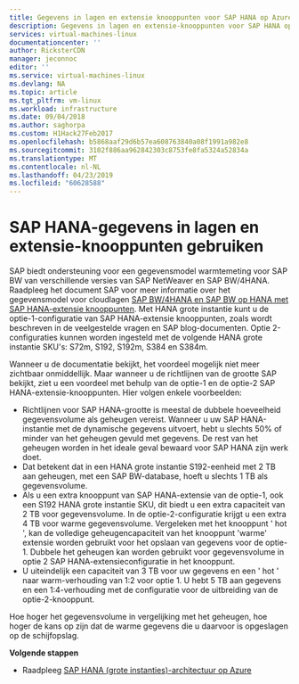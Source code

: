 ```yaml
---
title: Gegevens in lagen en extensie knooppunten voor SAP HANA op Azure (grote instanties) | Microsoft Docs
description: Gegevens in lagen en extensie-knooppunten voor SAP HANA op Azure (grote instanties).
services: virtual-machines-linux
documentationcenter: ''
author: RicksterCDN
manager: jeconnoc
editor: ''
ms.service: virtual-machines-linux
ms.devlang: NA
ms.topic: article
ms.tgt_pltfrm: vm-linux
ms.workload: infrastructure
ms.date: 09/04/2018
ms.author: saghorpa
ms.custom: H1Hack27Feb2017
ms.openlocfilehash: b5868aaf29d6b57ea608763840a08f1991a982e8
ms.sourcegitcommit: 3102f886aa962842303c8753fe8fa5324a52834a
ms.translationtype: MT
ms.contentlocale: nl-NL
ms.lasthandoff: 04/23/2019
ms.locfileid: "60628588"
---
```

# <a name="use-sap-hana-data-tiering-and-extension-nodes"></a>SAP HANA-gegevens in lagen en extensie-knooppunten gebruiken

SAP biedt ondersteuning voor een gegevensmodel warmtemeting voor SAP BW van verschillende versies van SAP NetWeaver en SAP BW/4HANA. Raadpleeg het document SAP voor meer informatie over het gegevensmodel voor cloudlagen [SAP BW/4HANA en SAP BW op HANA met SAP HANA-extensie knooppunten](https://www.sap.com/documents/2017/05/ac051285-bc7c-0010-82c7-eda71af511fa.html#).
Met HANA grote instantie kunt u de optie-1-configuratie van SAP HANA-extensie knooppunten, zoals wordt beschreven in de veelgestelde vragen en SAP blog-documenten. Optie 2-configuraties kunnen worden ingesteld met de volgende HANA grote instantie SKU's: S72m, S192, S192m, S384 en S384m. 

Wanneer u de documentatie bekijkt, het voordeel mogelijk niet meer zichtbaar onmiddellijk. Maar wanneer u de richtlijnen van de grootte SAP bekijkt, ziet u een voordeel met behulp van de optie-1 en de optie-2 SAP HANA-extensie-knooppunten. Hier volgen enkele voorbeelden:

- Richtlijnen voor SAP HANA-grootte is meestal de dubbele hoeveelheid gegevensvolume als geheugen vereist. Wanneer u uw SAP HANA-instantie met de dynamische gegevens uitvoert, hebt u slechts 50% of minder van het geheugen gevuld met gegevens. De rest van het geheugen worden in het ideale geval bewaard voor SAP HANA zijn werk doet.
- Dat betekent dat in een HANA grote instantie S192-eenheid met 2 TB aan geheugen, met een SAP BW-database, hoeft u slechts 1 TB als gegevensvolume.
- Als u een extra knooppunt van SAP HANA-extensie van de optie-1, ook een S192 HANA grote instantie SKU, dit biedt u een extra capaciteit van 2 TB voor gegevensvolume. In de optie-2-configuratie krijgt u een extra 4 TB voor warme gegevensvolume. Vergeleken met het knooppunt ' hot ', kan de volledige geheugencapaciteit van het knooppunt 'warme' extensie worden gebruikt voor het opslaan van gegevens voor de optie-1. Dubbele het geheugen kan worden gebruikt voor gegevensvolume in optie 2 SAP HANA-extensieconfiguratie in het knooppunt.
- U uiteindelijk een capaciteit van 3 TB voor uw gegevens en een ' hot ' naar warm-verhouding van 1:2 voor optie 1. U hebt 5 TB aan gegevens en een 1:4-verhouding met de configuratie voor de uitbreiding van de optie-2-knooppunt.

Hoe hoger het gegevensvolume in vergelijking met het geheugen, hoe hoger de kans op zijn dat de warme gegevens die u daarvoor is opgeslagen op de schijfopslag.

**Volgende stappen**
- Raadpleeg [SAP HANA (grote instanties)-architectuur op Azure](hana-architecture.md)
